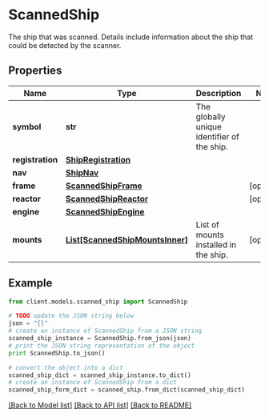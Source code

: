 # ScannedShip

The ship that was scanned. Details include information about the ship that could be detected by the scanner.

## Properties

Name | Type | Description | Notes
------------ | ------------- | ------------- | -------------
**symbol** | **str** | The globally unique identifier of the ship. |
**registration** | [**ShipRegistration**](ShipRegistration.md) |  |
**nav** | [**ShipNav**](ShipNav.md) |  |
**frame** | [**ScannedShipFrame**](ScannedShipFrame.md) |  | [optional]
**reactor** | [**ScannedShipReactor**](ScannedShipReactor.md) |  | [optional]
**engine** | [**ScannedShipEngine**](ScannedShipEngine.md) |  |
**mounts** | [**List[ScannedShipMountsInner]**](ScannedShipMountsInner.md) | List of mounts installed in the ship. | [optional]

## Example

```python
from client.models.scanned_ship import ScannedShip

# TODO update the JSON string below
json = "{}"
# create an instance of ScannedShip from a JSON string
scanned_ship_instance = ScannedShip.from_json(json)
# print the JSON string representation of the object
print ScannedShip.to_json()

# convert the object into a dict
scanned_ship_dict = scanned_ship_instance.to_dict()
# create an instance of ScannedShip from a dict
scanned_ship_form_dict = scanned_ship.from_dict(scanned_ship_dict)
```

[[Back to Model list]](../README.md#documentation-for-models) [[Back to API list]](../README.md#documentation-for-api-endpoints) [[Back to README]](../README.md)
